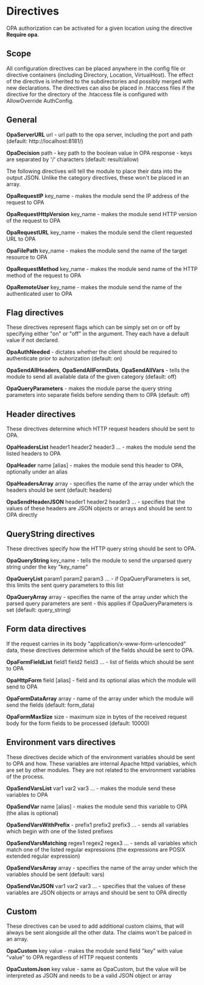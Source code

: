 # Directives

OPA authorization can be activated for a given location using the directive **Require opa**.

## Scope

All configuration directives can be placed anywhere in the config file or directive containers (including Directory, Location, VirtualHost). The effect of the directive is inherited to the subdirectories and possibly merged with new declarations. The directives can also be placed in .htaccess files if the directive for the directory of the .htaccess file is configured with AllowOverride AuthConfig.

## General

**OpaServerURL** url - url path to the opa server, including the port and path (default: http://localhost:8181/)

**OpaDecision** path - key path to the boolean value in OPA response - keys are separated by '/' characters (default: result/allow)

The following directives will tell the module to place their data into the output JSON. Unlike the category directives, these won't be placed in an array.

**OpaRequestIP** key_name - makes the module send the IP address of the request to OPA

**OpaRequestHttpVersion** key_name - makes the module send HTTP version of the request to OPA

**OpaRequestURL** key_name - makes the module send the client requested URL to OPA

**OpaFilePath** key_name - makes the module send the name of the target resource to OPA

**OpaRequestMethod** key_name - makes the module send name of the HTTP method of the request to OPA

**OpaRemoteUser** key_name - makes the module send the name of the authenticated user to OPA

## Flag directives

These directives represent flags which can be simply set on or off by specifying either "on" or "off" in the argument. They each have a default value if not declared.

**OpaAuthNeeded** - dictates whether the client should be required to authenticate prior to auhorization (default: on)

**OpaSendAllHeaders**, **OpaSendAllFormData**, **OpaSendAllVars** - tells the module to send all available data of the given category (default: off)

**OpaQueryParameters** - makes the module parse the query string parameters into separate fields before sending them to OPA (default: off)

## Header directives

These directives determine which HTTP request headers should be sent to OPA.

**OpaHeadersList** header1 header2 header3 ... - makes the module send the listed headers to OPA

**OpaHeader** name [alias] - makes the module send this header to OPA, optionally under an alias

**OpaHeadersArray** array - specifies the name of the array under which the headers should be sent (default: headers)

**OpaSendHeaderJSON** header1 header2 header3 ... - specifies that the values of these headers are JSON objects or arrays and should be sent to OPA directly

## QueryString directives

These directives specify how the HTTP query string should be sent to OPA.

**OpaQueryString** key_name - tells the module to send the unparsed query string under the key "key_name"

**OpaQueryList** param1 param2 param3 ... - if OpaQueryParameters is set, this limits the sent query parameters to this list

**OpaQueryArray** array - specifies the name of the array under which the parsed query parameters are sent - this applies if OpaQueryParameters is set (default: query_string)

## Form data directives

If the request carries in its body "application/x-www-form-urlencoded" data, these directives determine which of the fields should be sent to OPA.

**OpaFormFieldList** field1 field2 field3 ... - list of fields which should be sent to OPA

**OpaHttpForm** field [alias] - field and its optional alias which the module will send to OPA

**OpaFormDataArray** array - name of the array under which the module will send the fields (default: form_data)

**OpaFormMaxSize** size - maximum size in bytes of the received request body for the form fields to be processed (default: 10000)

## Environment vars directives

These directives decide which of the environment variables should be sent to OPA and how. These variables are internal Apache httpd variables, which are set by other modules. They are not related to the environment variables of the process.

**OpaSendVarsList** var1 var2 var3 ... - makes the module send these variables to OPA

**OpaSendVar** name [alias] - makes the module send this variable to OPA (the alias is optional)

**OpaSendVarsWithPrefix** - prefix1 prefix2 prefix3 ... - sends all variables which begin with one of the listed prefixes

**OpaSendVarsMatching** regex1 regex2 regex3 ... - sends all variables which match one of the listed regular expressions (the expressions are POSIX extended regular expression)

**OpaSendVarsArray** array - specifies the name of the array under which the variables should be sent (default: vars)

**OpaSendVarJSON** var1 var2 var3 ... - specifies that the values of these variables are JSON objects or arrays and should be sent to OPA directly

## Custom

These directives can be used to add additional custom claims, that will always be sent alongside all the other data. The claims won't be palced in an array.

**OpaCustom** key value - makes the module send field "key" with value "value" to OPA regardless of HTTP request contents

**OpaCustomJson** key value - same as OpaCustom, but the value will be interpreted as JSON and needs to be a valid JSON object or array
